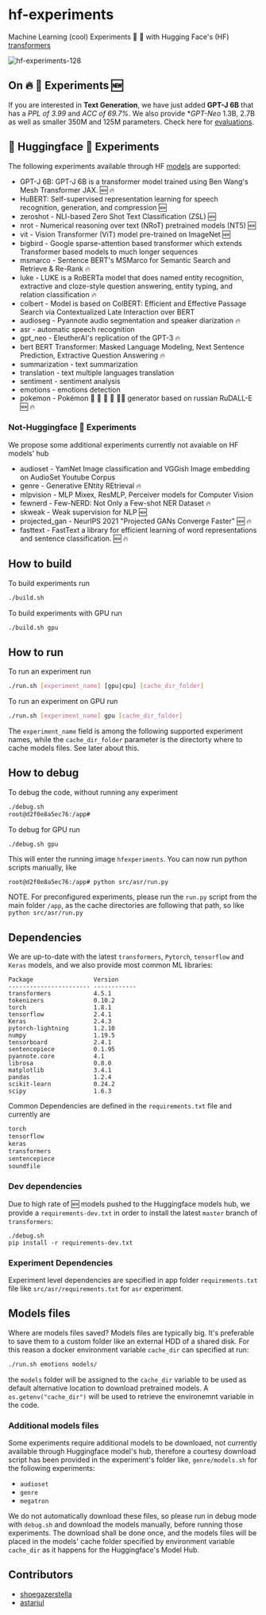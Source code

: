 # hf-experiments
Machine Learning (cool) Experiments 🔬 🤗 with Hugging Face's (HF) [transformers](https://github.com/huggingface/transformers) 

![hf-experiments-128](https://user-images.githubusercontent.com/163333/117465228-c529e100-af51-11eb-92c4-2dca58b8f0f9.png)

## On 🔥 🔬 Experiments :new:
If you are interested in **Text Generation**, we have just added **GPT-J 6B** that has a *PPL of 3.99* and *ACC of 69.7%*. We also provide **GPT-Neo* 1.3B, 2.7B as well as smaller 350M and 125M parameters. Check here for [evaluations](https://huggingface.co/EleutherAI/gpt-j-6B#evaluation-results).

## 🤗 Huggingface 🔬 Experiments
The following experiments available through HF [models](https://huggingface.co/models) are supported:

- GPT-J 6B: GPT-J 6B is a transformer model trained using Ben Wang's Mesh Transformer JAX. :new: :fire:
- HuBERT: Self-supervised representation learning for speech recognition, generation, and compression :new:
- zeroshot - NLI-based Zero Shot Text Classification (ZSL) :new:
- nrot - Numerical reasoning over text (NRoT) pretrained models (NT5) :new:
- vit - Vision Transformer (ViT) model pre-trained on ImageNet :new:
- bigbird - Google sparse-attention based transformer which extends Transformer based models to much longer sequences
- msmarco - Sentence BERT's MSMarco for Semantic Search and Retrieve & Re-Rank :fire:
- luke - LUKE is a RoBERTa model that does named entity recognition, extractive and cloze-style question answering, entity typing, and relation classification :fire:
- colbert - Model is based on ColBERT: Efficient and Effective Passage Search via Contextualized Late Interaction over BERT
- audioseg - Pyannote audio segmentation and speaker diarization :fire:
- asr - automatic speech recognition
- gpt_neo - EleutherAI's replication of the GPT-3 :fire:
- bert BERT Transformer: Masked Language Modeling, Next Sentence Prediction, Extractive Question Answering :fire:
- summarization - text summarization
- translation - text multiple languages translation
- sentiment - sentiment analysis
- emotions - emotions detection
- pokemon - Pokémon 🐣 🐢 🦀 🍄 🦇🦂 generator based on russian RuDALL-E :new: :fire:

### Not-Huggingface 🔬 Experiments
We propose some additional experiments currently not avaiable on HF models' hub

- audioset - YamNet Image classification and VGGish Image embedding on AudioSet Youtube Corpus
- genre - Generative ENtity REtrieval :fire:
- mlpvision - MLP Mixex, ResMLP, Perceiver models for Computer Vision
- fewnerd - Few-NERD: Not Only a Few-shot NER Dataset :fire:
- skweak - Weak supervision for NLP :new:
- projected_gan - NeurIPS 2021 "Projected GANs Converge Faster" :new: :fire:
- fasttext - FastText a library for efficient learning of word representations and sentence classification. :new: :fire:

## How to build
To build experiments run
```bash
./build.sh
```
To build experiments with GPU run
```bash
./build.sh gpu
```
## How to run
To run an experiment run
```bash
./run.sh [experiment_name] [gpu|cpu] [cache_dir_folder]
```
To run an experiment on GPU run
```bash
./run.sh [experiment_name] gpu [cache_dir_folder]
```

The `experiment_name` field is among the following supported experiment names, while the `cache_dir_folder` parameter is the directorty where to cache models files. See later about this.

## How to debug
To debug the code, without running any experiment
```bash
./debug.sh
root@d2f0e8a5ec76:/app# 
```
To debug for GPU run
```bash
./debug.sh gpu
```

This will enter the running image `hfexperiments`. You can now run python scripts manually, like

```
root@d2f0e8a5ec76:/app# python src/asr/run.py
```

NOTE.
For preconfigured experiments, please run the `run.py` script from the main folder `/app`, as the cache directories are following that path, so like `python src/asr/run.py`

## Dependencies
We are up-to-date with the latest `transformers`, `Pytorch`, `tensorflow` and `Keras` models, and we also provide most common ML libraries:

```
Package                 Version     
----------------------- ------------
transformers            4.5.1
tokenizers              0.10.2 
torch                   1.8.1
tensorflow              2.4.1
Keras                   2.4.3
pytorch-lightning       1.2.10
numpy                   1.19.5
tensorboard             2.4.1
sentencepiece           0.1.95
pyannote.core           4.1
librosa                 0.8.0
matplotlib              3.4.1
pandas                  1.2.4 
scikit-learn            0.24.2
scipy                   1.6.3 
```

Common Dependencies are defined in the `requirements.txt` file and currently are

```bash
torch
tensorflow
keras
transformers
sentencepiece
soundfile
```

### Dev dependencies
Due to high rate of :new: models pushed to the Huggingface models hub, we provide a `requirements-dev.txt` in order to install the latest `master` branch of `transformers`:

```
./debug.sh
pip install -r requirements-dev.txt
```

### Experiment Dependencies
Experiment level dependencies are specified in app folder `requirements.txt` file like `src/asr/requirements.txt` for `asr` experiment.

## Models files
Where are models files saved? Models files are typically big. It's preferable to save them to a custom folder like an external HDD of a shared disk. For this reason a docker environment variable `cache_dir` can specified at run:

```bash
./run.sh emotions models/
```

the `models` folder will be assigned to the `cache_dir` variable to be used as default alternative location to download pretrained models. A `os.getenv("cache_dir")` will be used to retrieve the environemnt variable in the code.

### Additional models files
Some experiments require additional models to be downloaed, not currently available through Huggingface model's hub, therefore a courtesy download script has been provided in the experiment's folder like, `genre/models.sh` for the following experiments:

- `audioset`
- `genre`
- `megatron`

We do not automatically download these files, so please run in debug mode with `debug.sh` and download the models manually, before running those experiments. The download shall be done once, and the models files will be placed in the models' cache folder specified by environment variable `cache_dir` as it happens for the Huggingface's Model Hub.

## Contributors

- [shoegazerstella](https://github.com/shoegazerstella)
- [astariul](https://github.com/astariul)

